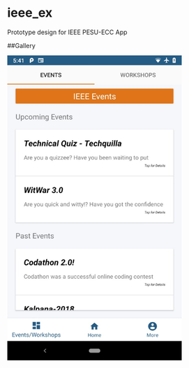 # ieee_ex
Prototype design for IEEE PESU-ECC App

##Gallery

<img src="./screenshot.jpg" width="400" height="700">
